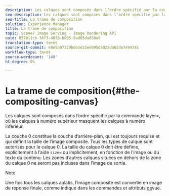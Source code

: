 ```yaml
---
description: Les calques sont composés dans l’ordre spécifié par la commande layer=, où les calques à numéro supérieur masquent les calques à numéro inférieur.
seo-description: Les calques sont composés dans l’ordre spécifié par la commande layer=, où les calques à numéro supérieur masquent les calques à numéro inférieur.
seo-title: La trame de composition
solution: Experience Manager
title: La trame de composition
topic: Scene7 Image Serving - Image Rendering API
uuid: 057b11cb-36f3-40f8-b095-9ad05da858a9
translation-type: tm+mt
source-git-commit: e8e5b07329bde3e23ee095d5022da62d67e9478c
workflow-type: tm+mt
source-wordcount: '149'
ht-degree: 0%

---
```



# La trame de composition{#the-compositing-canvas}

Les calques sont composés dans l’ordre spécifié par la commande layer=, où les calques à numéro supérieur masquent les calques à numéro inférieur.

La couche 0 constitue la couche d’arrière-plan, qui est toujours requise et qui définit la taille de l’image composite. Tous les types de calque sont autorisés pour le calque 0. La taille du calque 0 doit être définie, explicitement à l’aide `size=` ou implicitement, en fonction de l’image ou du texte du contenu. Les zones d’autres calques situées en dehors de la zone du calque 0 ne seront pas incluses dans l’image de sortie.

>[!NOTE]
>
>Une fois tous les calques aplatis, l’image composite est convertie en image de réponse finale, comme indiqué dans les commandes et attributs [de](../../../../../../is-api/http-ref/image-serving-api-ref/c-http-protocol-reference/c-syntax-and-features/c-command-overview/r-view-commands-and-attributes.md#reference-8b3d637d080a47a4ba669a7f0de2ba90)vue.

